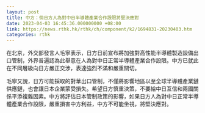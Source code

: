 ```yaml
---
layout: post
title: 中方：倘日方人為對中日半導體產業合作設限將堅決應對
date: 2023-04-03 16:45:36.000000000 +08:00
link: https://news.rthk.hk/rthk/ch/component/k2/1694831-20230403.htm
categories: rthk
---
```


在北京，外交部發言人毛寧表示，日方日前宣布將加強對高性能半導體製造設備出口管制，外界普遍認為此舉意在人為對中日正常半導體產業合作設限。中方已就此在不同層級向日方嚴正交涉，表達強烈不滿和嚴重關切。

毛寧又說，日方可能採取的對華出口管制，不僅將影響地區以至全球半導體產業鏈供應鏈，也會讓日本企業蒙受損失。希望日方慎重決策，不要給中日互信和兩國關係平添複雜因素。中方將評估日本管制政策的影響，如果日方人為對中日正常半導體產業合作設限，嚴重損害中方利益，中方不可能坐視，將堅決應對。
